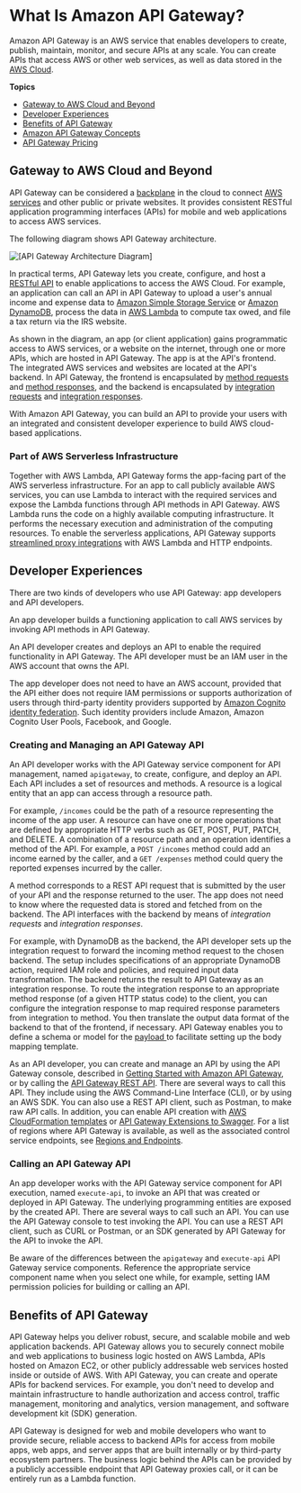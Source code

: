 # What Is Amazon API Gateway?<a name="welcome"></a>

 Amazon API Gateway is an AWS service that enables developers to create, publish, maintain, monitor, and secure APIs at any scale\. You can create APIs that access AWS or other web services, as well as data stored in the [AWS Cloud](https://aws.amazon.com/what-is-cloud-computing/)\.

**Topics**
+ [Gateway to AWS Cloud and Beyond](#api-gateway-overview-aws-backbone)
+ [Developer Experiences](#api-gateway-overview-developer-experience)
+ [Benefits of API Gateway](#api-gateway-overview-benefits)
+ [Amazon API Gateway Concepts](api-gateway-basic-concept.md)
+ [API Gateway Pricing](api-gateway-pricing.md)

## Gateway to AWS Cloud and Beyond<a name="api-gateway-overview-aws-backbone"></a>

API Gateway can be considered a [backplane](https://en.wikipedia.org/wiki/Backplane) in the cloud to connect [AWS services](https://aws.amazon.com/) and other public or private websites\. It provides consistent RESTful application programming interfaces \(APIs\) for mobile and web applications to access AWS services\. 

The following diagram shows API Gateway architecture\. 

![\[API Gateway Architecture Diagram\]](http://docs.aws.amazon.com/apigateway/latest/developerguide/images/BackplaneArch.png)

 In practical terms, API Gateway lets you create, configure, and host a [RESTful API](https://docs.aws.amazon.com/apigateway/api-reference/resource/rest-api/) to enable applications to access the AWS Cloud\. For example, an application can call an API in API Gateway to upload a user's annual income and expense data to [Amazon Simple Storage Service](https://docs.aws.amazon.com/AmazonS3/latest/dev/welcome.html) or [Amazon DynamoDB](https://docs.aws.amazon.com/amazondynamodb/latest/developerguide/welcome.html), process the data in [AWS Lambda](https://docs.aws.amazon.com/lambda/latest/dg/welcome.html) to compute tax owed, and file a tax return via the IRS website\. 

As shown in the diagram, an app \(or client application\) gains programmatic access to AWS services, or a website on the internet, through one or more APIs, which are hosted in API Gateway\. The app is at the API's frontend\. The integrated AWS services and websites are located at the API's backend\. In API Gateway, the frontend is encapsulated by [method requests](https://docs.aws.amazon.com/apigateway/api-reference/resource/method/) and [method responses](https://docs.aws.amazon.com/apigateway/api-reference/resource/method-response/), and the backend is encapsulated by [integration requests](https://docs.aws.amazon.com/apigateway/api-reference/resource/integration/) and [integration responses](https://docs.aws.amazon.com/apigateway/api-reference/resource/integration-response/)\. 

With Amazon API Gateway, you can build an API to provide your users with an integrated and consistent developer experience to build AWS cloud\-based applications\. 

### Part of AWS Serverless Infrastructure<a name="api-gateway-overview-a-serverless-pillar"></a>

 Together with AWS Lambda, API Gateway forms the app\-facing part of the AWS serverless infrastructure\. For an app to call publicly available AWS services, you can use Lambda to interact with the required services and expose the Lambda functions through API methods in API Gateway\. AWS Lambda runs the code on a highly available computing infrastructure\. It performs the necessary execution and administration of the computing resources\. To enable the serverless applications, API Gateway supports [streamlined proxy integrations](api-gateway-set-up-simple-proxy.md) with AWS Lambda and HTTP endpoints\. 

## Developer Experiences<a name="api-gateway-overview-developer-experience"></a>

There are two kinds of developers who use API Gateway: app developers and API developers\.

An app developer builds a functioning application to call AWS services by invoking API methods in API Gateway\.

An API developer creates and deploys an API to enable the required functionality in API Gateway\. The API developer must be an IAM user in the AWS account that owns the API\.

The app developer does not need to have an AWS account, provided that the API either does not require IAM permissions or supports authorization of users through third\-party identity providers supported by [Amazon Cognito identity federation](https://docs.aws.amazon.com/cognito/latest/developerguide/cognito-identity.html)\. Such identity providers include Amazon, Amazon Cognito User Pools, Facebook, and Google\.

### Creating and Managing an API Gateway API<a name="api-gateway-overview-developer-experience-managing-api"></a>

An API developer works with the API Gateway service component for API management, named `apigateway`, to create, configure, and deploy an API\. Each API includes a set of resources and methods\. A resource is a logical entity that an app can access through a resource path\. 

For example, `/incomes` could be the path of a resource representing the income of the app user\. A resource can have one or more operations that are defined by appropriate HTTP verbs such as GET, POST, PUT, PATCH, and DELETE\. A combination of a resource path and an operation identifies a method of the API\. For example, a `POST /incomes` method could add an income earned by the caller, and a `GET /expenses` method could query the reported expenses incurred by the caller\. 

A method corresponds to a REST API request that is submitted by the user of your API and the response returned to the user\. The app does not need to know where the requested data is stored and fetched from on the backend\. The API interfaces with the backend by means of *integration requests* and *integration responses*\. 

For example, with DynamoDB as the backend, the API developer sets up the integration request to forward the incoming method request to the chosen backend\. The setup includes specifications of an appropriate DynamoDB action, required IAM role and policies, and required input data transformation\. The backend returns the result to API Gateway as an integration response\. To route the integration response to an appropriate method response \(of a given HTTP status code\) to the client, you can configure the integration response to map required response parameters from integration to method\. You then translate the output data format of the backend to that of the frontend, if necessary\. API Gateway enables you to define a schema or model for the [payload ](https://en.wikipedia.org/wiki/Payload_(computing)) to facilitate setting up the body mapping template\.

 As an API developer, you can create and manage an API by using the API Gateway console, described in [Getting Started with Amazon API Gateway](getting-started.md), or by calling the [API Gateway REST API](api-ref.md)\. There are several ways to call this API\. They include using the AWS Command\-Line Interface \(CLI\), or by using an AWS SDK\. You can also use a REST API client, such as Postman, to make raw API calls\. In addition, you can enable API creation with [AWS CloudFormation templates](https://docs.aws.amazon.com/AWSCloudFormation/latest/UserGuide/template-reference.html) or [API Gateway Extensions to Swagger](api-gateway-swagger-extensions.md)\. For a list of regions where API Gateway is available, as well as the associated control service endpoints, see [Regions and Endpoints](https://docs.aws.amazon.com/general/latest/gr/rande.html#apigateway_region)\. 

### Calling an API Gateway API<a name="api-gateway-overview-developer-experience-invoking-api"></a>

An app developer works with the API Gateway service component for API execution, named `execute-api`, to invoke an API that was created or deployed in API Gateway\. The underlying programming entities are exposed by the created API\. There are several ways to call such an API\. You can use the API Gateway console to test invoking the API\. You can use a REST API client, such as CURL or Postman, or an SDK generated by API Gateway for the API to invoke the API\.

Be aware of the differences between the `apigateway` and `execute-api` API Gateway service components\. Reference the appropriate service component name when you select one while, for example, setting IAM permission policies for building or calling an API\.

## Benefits of API Gateway<a name="api-gateway-overview-benefits"></a>

API Gateway helps you deliver robust, secure, and scalable mobile and web application backends\. API Gateway allows you to securely connect mobile and web applications to business logic hosted on AWS Lambda, APIs hosted on Amazon EC2, or other publicly addressable web services hosted inside or outside of AWS\. With API Gateway, you can create and operate APIs for backend services\. For example, you don't need to develop and maintain infrastructure to handle authorization and access control, traffic management, monitoring and analytics, version management, and software development kit \(SDK\) generation\.

 API Gateway is designed for web and mobile developers who want to provide secure, reliable access to backend APIs for access from mobile apps, web apps, and server apps that are built internally or by third\-party ecosystem partners\. The business logic behind the APIs can be provided by a publicly accessible endpoint that API Gateway proxies call, or it can be entirely run as a Lambda function\. 